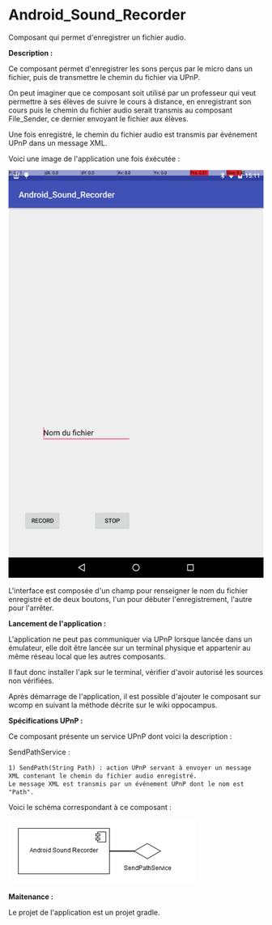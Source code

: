 # Android_Sound_Recorder
Composant qui permet d'enregistrer un fichier audio.

<strong>Description : </strong>

Ce composant permet d'enregistrer les sons perçus par le micro dans un fichier, puis de transmettre le chemin du fichier via UPnP.

On peut imaginer que ce composant soit utilisé par un professeur qui veut permettre à ses élèves de suivre le cours à distance,
en enregistrant son cours puis le chemin du fichier audio serait transmis au composant File_Sender, ce dernier envoyant le fichier
aux élèves.

Une fois enregistré, le chemin du fichier audio est transmis par événement UPnP dans un message XML.

Voici une image de l'application une fois éxécutée :

![alt tag](https://github.com/components-upnp/Android_Sound_Recorder/blob/master/CaptureSoundRecorder.png)

L'interface est composée d'un champ pour renseigner le nom du fichier enregistré et de deux boutons, l'un pour débuter
l'enregistrement, l'autre pour l'arrêter.

<strong>Lancement de l'application : </strong>

L'application ne peut pas communiquer via UPnP lorsque lancée dans un émulateur, elle doit être lancée sur un terminal physique 
et appartenir au même réseau local que les autres composants.

Il faut donc installer l'apk sur le terminal, vérifier d'avoir autorisé les sources non vérifiées.

Après démarrage de l'application, il est possible d'ajouter le composant sur wcomp en suivant la méthode décrite sur le wiki 
oppocampus.

<strong>Spécifications UPnP : </strong>

Ce composant présente un service UPnP dont voici la description :

  SendPathService :
  
    1) SendPath(String Path) : action UPnP servant à envoyer un message XML contenant le chemin du fichier audio enregistré.
    Le message XML est transmis par un événement UPnP dont le nom est "Path".
    
Voici le schéma correspondant à ce composant :

![alt tag](https://github.com/components-upnp/Android_Sound_Recorder/blob/master/Android_Sound_Recorder.png)

<strong>Maitenance : </strong>

Le projet de l'application est un projet gradle.

